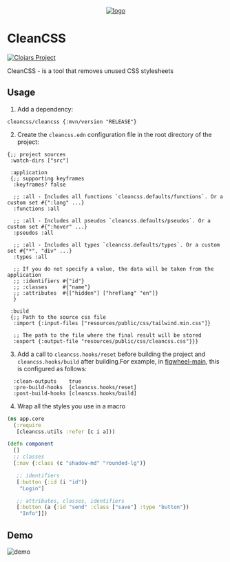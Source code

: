 <p align="center"><a href="https://github.com/Panthevm/cleancss"><img src="https://i.ibb.co/HrFyQQ8/cleancss.png" alt="logo"></a></p>

# CleanCSS

[![Clojars Project](https://img.shields.io/clojars/v/cleancss.svg)](https://clojars.org/cleancss)

CleanCSS - is a tool that removes unused CSS stylesheets

## Usage

1) Add a dependency:


```edn
cleancss/cleancss {:mvn/version "RELEASE"}
```

2) Create the `cleancss.edn` configuration file in the root directory of the project:

```edn
{;; project sources
 :watch-dirs ["src"]
 
 :application
 {;; supporting keyframes
  :keyframes? false
  
  ;; :all - Includes all functions `cleancss.defaults/functions`. Or a custom set #{":lang" ...}
  :functions :all

  ;; :all - Includes all pseudos `cleancss.defaults/pseudos`. Or a custom set #{":hover" ...}
  :pseudos :all

  ;; :all - Includes all types `cleancss.defaults/types`. Or a custom set #{"*", "div" ...}
  :types :all

  ;; If you do not specify a value, the data will be taken from the application
  ;; :identifiers #{"id"}
  ;; :classes     #{"name"}
  ;; :attributes  #{["hidden"] ["hreflang" "en"]}
  }

 :build
 {;; Path to the source css file
  :import {:input-files ["resources/public/css/tailwind.min.css"]}

  ;; The path to the file where the final result will be stored
  :export {:output-file "resources/public/css/cleancss.css"}}}

```

3) Add a call to `cleancss.hooks/reset` before building the project and `cleancss.hooks/build` after building.For example, in [figwheel-main](https://github.com/bhauman/figwheel-main), this is configured as follows:

```edn
  :clean-outputs    true
  :pre-build-hooks  [cleancss.hooks/reset]
  :post-build-hooks [cleancss.hooks/build]
```

4) Wrap all the styles you use in a macro

```clojure
(ns app.core
  (:require
   [cleancss.utils :refer [c i a]))

(defn component
  []
  ;; classes
  [:nav {:class (c "shadow-md" "rounded-lg")}

   ;; identifiers
   [:button {:id (i "id")}
    "Login"]

   ;; attributes, classes, identifiers
   [:button (a {:id "send" :class ["save"] :type "button"})
    "Info"]])
```

## Demo
![demo](https://s2.gifyu.com/images/simplescreenrecorder-2021-01-26.gif)

